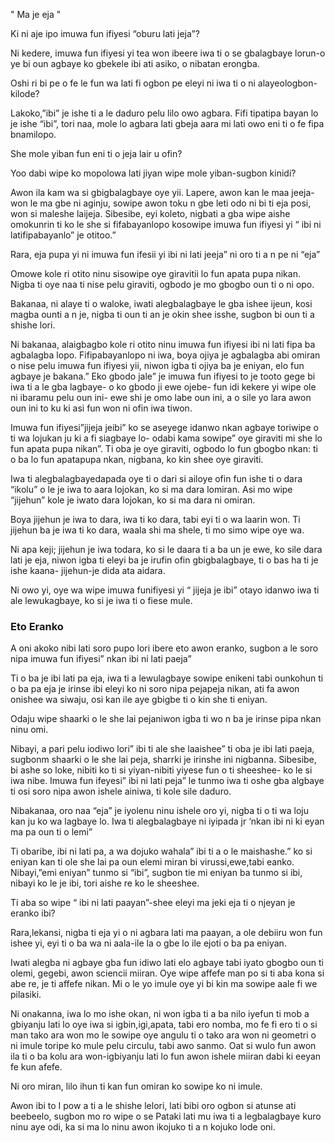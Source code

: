 " Ma je eja "

Ki ni aje ipo imuwa fun ifiyesi “oburu lati jeja”?

Ni kedere, imuwa fun ifiyesi yi tea won ibeere iwa ti o se gbalagbaye lorun-o ye bi oun agbaye ko gbekele ibi ati asiko, o nibatan erongba.

Oshi ri bi pe o fe le fun wa lati fi ogbon pe eleyi ni iwa ti o ni alayeologbon-kilode?

Lakoko,”ibi” je ishe ti a le daduro pelu lilo owo agbara. Fifi tipatipa bayan lo je ishe “ibi”, tori naa, mole lo agbara lati gbeja aara mi lati owo eni ti o fe fipa bnamilopo.

She mole yiban fun eni ti o jeja lair u ofin?

Yoo dabi wipe ko mopolowa lati jiyan wipe mole yiban-sugbon kinidi?

Awon ila kam wa si gbigbalagbaye oye yii. Lapere, awon kan le maa jeeja- won le ma gbe ni aginju, sowipe awon toku n gbe leti odo ni bi ti eja posi, won si maleshe laijeja. Sibesibe, eyi koleto, nigbati a gba wipe aishe omokunrin ti ko le she si fifabayanlopo kosowipe imuwa fun ifiyesi yi “ ibi ni latifipabayanlo” je otitoo.”

Rara, eja pupa yi ni imuwa fun ifesii yi ibi ni lati jeeja” ni oro ti a n pe ni “eja”

Omowe kole ri otito ninu sisowipe oye giravitii lo fun apata pupa nikan. Nigba ti oye naa ti nise pelu giraviti, ogbodo je mo gbogbo oun ti o ni opo.

Bakanaa, ni alaye ti o waloke, iwati alegbalagbaye le gba ishee ijeun, kosi magba ounti a n je, nigba ti oun ti an je okin shee isshe, sugbon bi oun ti a shishe lori.

Ni bakanaa, alaigbagbo kole ri otito ninu imuwa fun ifiyesi ibi ni lati fipa ba agbalagba lopo. Fifipabayanlopo ni iwa, boya ojiya je agbalagba abi omiran o nise pelu imuwa fun ifiyesi yii, niwon igba ti ojiya ba je eniyan, elo fun agbaye je bakana.” Eko gbodo jale” je imuwa fun ifiyesi to je tooto gege bi iwa ti a le gba lagbaye- o ko gbodo ji ewe ojebe- fun idi kekere yi wipe ole ni ibaramu pelu oun ini- ewe shi je omo labe oun ini, a o sile  yo lara awon oun ini to ku ki asi fun won ni ofin iwa tiwon.

Imuwa fun ifiyesi”jijeja jeibi” ko se aseyege idanwo nkan agbaye toriwipe o ti wa lojukan ju ki a fi siagbaye lo- odabi kama sowipe” oye giraviti mi she lo fun apata pupa nikan”. Ti oba je oye giraviti, ogbodo lo fun gbogbo nkan: ti o ba lo fun apatapupa nkan, nigbana, ko kin shee oye giraviti.

Iwa ti alegbalagbayedapada oye ti o dari si ailoye ofin fun ishe ti o dara “ikolu” o le je iwa to aara lojokan, ko si ma dara lomiran. Asi mo wipe “jijehun” kole je iwato dara lojokan, ko si ma dara ni omiran.

Boya jijehun je iwa to dara, iwa ti ko dara, tabi eyi ti o wa laarin won. Ti jijehun ba je iwa ti ko dara, waala shi ma shele, ti mo simo wipe oye wa.

Ni apa keji; jijehun je iwa todara, ko si le daara ti a ba un  je ewe, ko sile dara lati je eja, niwon igba ti eleyi ba je irufin ofin gbigbalagbaye, ti o bas ha ti je ishe kaana- jijehun-je dida ata aidara.

Ni owo yi, oye wa wipe imuwa funifiyesi yi “ jijeja je ibi” otayo idanwo iwa ti ale lewukagbaye, ko si je iwa ti o fiese mule.

### Eto Eranko

A oni akoko nibi lati soro pupo lori ibere eto awon eranko, sugbon a le soro nipa imuwa fun ifiyesi” nkan ibi ni lati paeja”

Ti o ba je ibi lati pa eja, iwa ti a lewulagbaye sowipe enikeni tabi ounkohun ti o ba pa eja je irinse ibi eleyi ko ni soro nipa pejapeja nikan, ati fa awon onishee wa siwaju, osi kan ile aye gbigbe ti o kin she ti eniyan.

Odaju wipe shaarki o le she lai pejaniwon igba ti wo n ba je irinse pipa nkan ninu omi.

Nibayi, a pari pelu iodiwo lori” ibi ti ale she laaishee” ti oba je ibi lati paeja, sugbonm shaarki o le she lai peja, sharrki je irinshe ini nigbanna. Sibesibe, bi ashe so loke, nibiti ko ti si yiyan-nibiti yiyese fun o ti sheeshee- ko le si iwa nibe. Imuwa fun ifeyesi” ibi ni lati peja” le tunmo iwa ti oshe gba algbaye ti osi soro nipa awon ishele ainiwa, ti kole sile daduro.

Nibakanaa, oro naa “eja” je iyolenu ninu ishele oro yi, nigba ti o ti wa loju kan ju ko wa lagbaye lo. Iwa ti alegbalagbaye ni iyipada jr ‘nkan ibi ni ki eyan ma pa oun ti o lemi”

Ti obaribe, ibi ni lati pa, a wa dojuko wahala” ibi ti a o le maishashe.” ko si eniyan kan ti ole she lai pa oun elemi miran bi virussi,ewe,tabi eanko. Nibayi,”emi eniyan” tunmo si “ibi”, sugbon tie mi eniyan ba tunmo si ibi, nibayi ko le je ibi, tori aishe re ko le sheeshee.

Ti aba so wipe “ ibi ni lati paayan”-shee eleyi ma jeki eja ti o njeyan je eranko ibi?

Rara,lekansi, nigba ti eja yi o ni agbara lati ma paayan, a ole debiiru won fun ishee yi, eyi ti o ba wa ni aala-ile la o gbe lo ile ejoti o ba pa eniyan.

Iwati alegba ni agbaye gba fun idiwo lati elo agbaye tabi iyato gbogbo oun ti olemi, gegebi, awon sciencii miiran. Oye wipe affefe man po si ti aba kona si abe re, je ti affefe nikan. Mi o le yo imule oye yi bi kin ma sowipe aale fi we pilasiki.

Ni onakanna, iwa lo mo ishe okan, ni won igba ti a ba nilo iyefun ti mob a gbiyanju lati lo oye iwa si igbin,igi,apata, tabi ero nomba, mo fe fi ero ti o si man tako ara won mo le sowipe oye angulu ti o tako ara won ni geometri o ni imule toripe ko mule pelu circulu, tabi awo sanmo. Oat si wulo fun awon ila ti o ba kolu ara won-igbiyanju lati lo fun awon ishele miiran dabi ki eeyan fe kun afefe.

Ni oro miran, lilo ihun ti kan fun omiran ko sowipe ko ni imule.

Awon ibi to I pow a ti a le shishe lelori, lati bibi oro ogbon si atunse ati beebeelo, sugbon mo ro wipe o se Pataki lati mu iwa ti a legbalagbaye kuro ninu aye odi, ka si ma lo ninu awon ikojuko ti a n kojuko lode oni.
